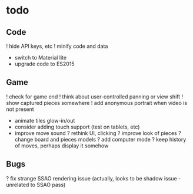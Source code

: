 # todo

## Code
! hide API keys, etc
! minify code and data
- switch to Material lite
- upgrade code to ES2015

## Game
! check for game end
! think about user-controlled panning or view shift
! show captured pieces somewhere
! add anonymous portrait when video is not present
- animate tiles glow-in/out
- consider adding touch support (test on tablets, etc)
- improve move sound
? rethink UI, clicking
? improve look of pieces
? change board and pieces models
? add computer mode
? keep history of moves, perhaps display it somehow

## Bugs
? fix strange SSAO rendering issue (actually, looks to be shadow issue - unrelated to SSAO pass)
